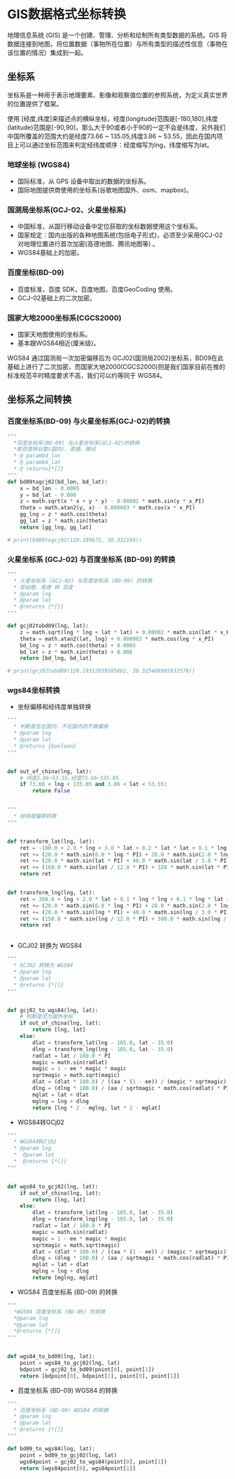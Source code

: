 # GIS数据格式坐标转换

地理信息系统 (GIS) 是一个创建、管理、分析和绘制所有类型数据的系统。GIS 将数据连接到地图，将位置数据（事物所在位置）与所有类型的描述性信息（事物在该位置的情况）集成到一起。

## 坐标系
坐标系是一种用于表示地理要素、影像和观察值位置的参照系统，为定义真实世界的位置提供了框架。

使用 [经度,纬度]来描述点的横纵坐标，经度(longitude)范围是[-180,180],纬度(latitude)范围是[-90,90]，那么大于90或者小于90的一定不会是纬度，另外我们中国所覆盖的范围大约是经度73.66 ~ 135.05,纬度3.86 ~ 53.55，因此在国内项目上可以通过坐标范围来判定经纬度顺序：经度缩写为lng，纬度缩写为lat。

### 地球坐标 (WGS84)
* 国际标准，从 GPS 设备中取出的数据的坐标系。
* 国际地图提供商使用的坐标系(谷歌地图国外、osm、mapbox)。

### 国测局坐标系(GCJ-02、火星坐标系)
* 中国标准，从国行移动设备中定位获取的坐标数据使用这个坐标系。
* 国家规定：国内出版的各种地图系统(包括电子形式)，必须至少采用GCJ-02对地理位置进行首次加密(高德地图、腾讯地图等) 。
* WGS84基础上的加密。

### 百度坐标(BD-09)
* 百度标准，百度 SDK，百度地图，百度GeoCoding 使用。
* GCJ-02基础上的二次加密。

### 国家大地2000坐标系(CGCS2000)
* 国家天地图使用的坐标系。
* 基本跟WGS84相近(厘米级)。

WGS84 通过国测局一次加密偏移后为 GCJ02(国测局2002)坐标系，BD09在此基础上进行了二次加密，而国家大地2000(CGCS2000)则是我们国家目前在推的标准规范平时精度要求不高，我们可以约等同于 WGS84。

## 坐标系之间转换

### 百度坐标系(BD-09) 与火星坐标系(GCJ-02)的转换
```python
"""
  *百度坐标系(BD-09) 与火星坐标系(GCJ-02)的转换
  *即百度转谷歌(国内)、高德、腾讯
  * @ parambd_lon
  * @ parambd_lat
  * @ returns{*[]}
"""
def bd09togcj02(bd_lon, bd_lat):
    x = bd_lon - 0.0065
    y = bd_lat - 0.006
    z = math.sqrt(x * x + y * y) - 0.00002 * math.sin(y * x_PI)
    theta = math.atan2(y, x) - 0.000003 * math.cos(x * x_PI)
    gg_lng = z * math.cos(theta)
    gg_lat = z * math.sin(theta)
    return [gg_lng, gg_lat]

# print(bd09togcj02(120.199672, 30.331184))
```

### 火星坐标系 (GCJ-02) 与百度坐标系 (BD-09) 的转换
```python
"""
  * 火星坐标系 (GCJ-02) 与百度坐标系 (BD-09) 的转换
  * 即谷歌、高德 转 百度
  * @param lng
  * @param lat
  * @returns {*[]}
"""

def gcj02tobd09(lng, lat):
    z = math.sqrt(lng * lng + lat * lat) + 0.00002 * math.sin(lat * x_PI)
    theta = math.atan2(lat, lng) + 0.000003 * math.cos(lng * x_PI)
    bd_lng = z * math.cos(theta) + 0.0065
    bd_lat = z * math.sin(theta) + 0.006
    return [bd_lng, bd_lat]

# print(gcj02tobd09(120.19312059585862, 30.325466905933578))

```

### wgs84坐标转换

* 坐标偏移和经纬度单独转换
```python
"""
  * 判断是否在国内，不在国内则不做偏移
  * @param lng
  * @param lat
  * @returns {boolean}
"""


def out_of_china(lng, lat):
    # 纬度3.86~53.55,经度73.66~135.05
    if 73.66 < lng < 135.05 and 3.86 < lat < 53.55:
        return False


"""
  * 经纬度偏移转换
"""


def transform_lat(lng, lat):
    ret = -100.0 + 2.0 * lng + 3.0 * lat + 0.2 * lat * lat + 0.1 * lng * lat + 0.2 * math.sqrt(math.fabs(lng))
    ret += (20.0 * math.sin(6.0 * lng * PI) + 20.0 * math.sin(2.0 * lng * PI)) * 2.0 / 3.0
    ret += (20.0 * math.sin(lat * PI) + 40.0 * math.sin(lat / 3.0 * PI)) * 2.0 / 3.0
    ret += (160.0 * math.sin(lat / 12.0 * PI) + 320 * math.sin(lat * PI / 30.0)) * 2.0 / 3.0
    return ret


def transform_lng(lng, lat):
    ret = 300.0 + lng + 2.0 * lat + 0.1 * lng * lng + 0.1 * lng * lat + 0.1 * math.sqrt(math.fabs(lng))
    ret += (20.0 * math.sin(6.0 * lng * PI) + 20.0 * math.sin(2.0 * lng * PI)) * 2.0 / 3.0
    ret += (20.0 * math.sin(lng * PI) + 40.0 * math.sin(lng / 3.0 * PI)) * 2.0 / 3.0
    ret += (150.0 * math.sin(lng / 12.0 * PI) + 300.0 * math.sin(lng / 30.0 * PI)) * 2.0 / 3.0
    return ret



```

* GCJ02 转换为 WGS84
```python
"""
  * GCJ02 转换为 WGS84
  * @param lng
  * @param lat
  * @returns {*[]}
"""


def gcj02_to_wgs84(lng, lat):
    # 判断是否为国外坐标
    if out_of_china(lng, lat):
        return [lng, lat]
    else:
        dlat = transform_lat(lng - 105.0, lat - 35.0)
        dlng = transform_lng(lng - 105.0, lat - 35.0)
        radlat = lat / 180.0 * PI
        magic = math.sin(radlat)
        magic = 1 - ee * magic * magic
        sqrtmagic = math.sqrt(magic)
        dlat = (dlat * 180.0) / ((aa * (1 - ee)) / (magic * sqrtmagic) * PI)
        dlng = (dlng * 180.0) / (aa / sqrtmagic * math.cos(radlat) * PI)
        mglat = lat + dlat
        mglng = lng + dlng
        return [lng * 2 - mglng, lat * 2 - mglat]

```

* WGS84转GCj02
```python
"""
  * WGS84转GCj02
  * @param lng
  *  @param lat
  *  @returns {*[]}
"""


def wgs84_to_gcj02(lng, lat):
    if out_of_china(lng, lat):
        return [lng, lat]
    else:
        dlat = transform_lat(lng - 105.0, lat - 35.0)
        dlng = transform_lng(lng - 105.0, lat - 35.0)
        radlat = lat / 180.0 * PI
        magic = math.sin(radlat)
        magic = 1 - ee * magic * magic
        sqrtmagic = math.sqrt(magic)
        dlat = (dlat * 180.0) / ((aa * (1 - ee)) / (magic * sqrtmagic) * PI)
        dlng = (dlng * 180.0) / (aa / sqrtmagic * math.cos(radlat) * PI)
        mglat = lat + dlat
        mglng = lng + dlng
        return [mglng, mglat]

```

* WGS84 百度坐标系 (BD-09) 的转换
```python
"""
  *WGS84 百度坐标系 (BD-09) 的转换
  *@param lng
  *@param lat
  *@returns {*[]}
"""


def wgs84_to_bd09(lng, lat):
    point = wgs84_to_gcj02(lng, lat)
    bdpoint = gcj02_to_bd09(point[0], point[1])
    return [bdpoint[0], bdpoint[1], point[0], point[1]]

```

* 百度坐标系 (BD-09) WGS84 的转换
```python
"""
  * 百度坐标系 (BD-09) WGS84 的转换
  * @param lng
  * @param lat
  * @returns {*[]}
"""

def bd09_to_wgs84(lng, lat):
    point = bd09_to_gcj02(lng, lat)
    wgs84point = gcj02_to_wgs84(point[0], point[1])
    return [wgs84point[0], wgs84point[1]]


```

